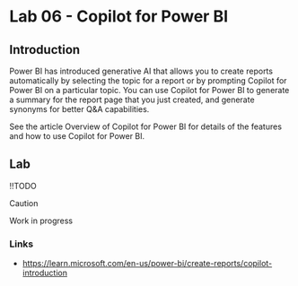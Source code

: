 # Lab 06 - Copilot for Power BI

## Introduction
Power BI has introduced generative AI that allows you to create reports automatically by selecting the topic for a report or by prompting Copilot for Power BI on a particular topic. You can use Copilot for Power BI to generate a summary for the report page that you just created, and generate synonyms for better Q&A capabilities.

See the article Overview of Copilot for Power BI for details of the features and how to use Copilot for Power BI.

## Lab
!!TODO
> [!CAUTION]
> Work in progress

### Links
- https://learn.microsoft.com/en-us/power-bi/create-reports/copilot-introduction
